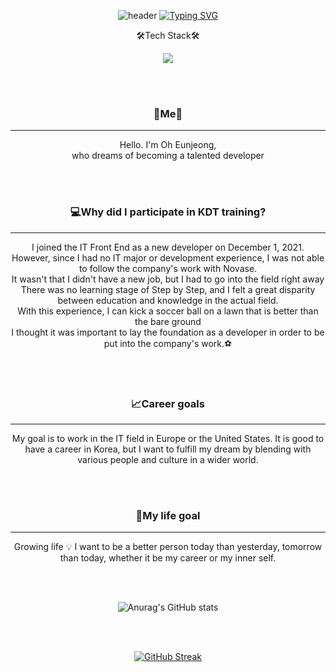 <center>

![header](https://capsule-render.vercel.app/api?type=waving&color=gradient&customColorList=&height=150&animation=fadeIn&section=footer&fontsize=1&text=🖱🥗☕🌍📚&fontAlign=70) 
[![Typing SVG](https://readme-typing-svg.herokuapp.com/?color=000000&lines=🎇Hello+,+Gata's+World🎇&font=Redressed&size=40&height=100)](https://git.io/typing-svg)


🛠Tech Stack🛠


<img src="https://img.shields.io/badge/Python-3766AB?style=flat-square&logo=Python&logoColor=white"/></a>

<br>
<br>

### 🍒Me🍒
---
Hello. I'm Oh Eunjeong,  
who dreams of becoming a talented developer

<br>
<br>

### 💻Why did I participate in KDT training?
---
I joined the IT Front End as a new developer on December 1, 2021.  
However, since I had no IT major or development experience, I was not able to follow the company's work with Novase.  
It wasn't that I didn't have a new job, but I had to go into the field right away  
There was no learning stage of Step by Step, and I felt a great disparity between education and knowledge in the actual field.  
With this experience, I can kick a soccer ball on a lawn that is better than the bare ground  
I thought it was important to lay the foundation as a developer in order to be put into the company's work.⚽

<br>
<br>

### 📈Career goals
---
My goal is to work in the IT field in Europe or the United States. It is good to have a career in Korea, but I want to fulfill my dream by blending with various people and culture in a wider world.


<br>
<br>

### 🎯My life goal
---

Growing life 💡 I want to be a better person today than yesterday, tomorrow than today, whether it be my career or my inner self.
 
<br>
<br>

![Anurag's GitHub stats](https://github-readme-stats.vercel.app/api?username=gata96&show_icons=true&theme=radical)

<br>
<br>

[![GitHub Streak](https://streak-stats.demolab.com?user=gata96&theme=radical)](https://git.io/streak-stats)

</center> 
